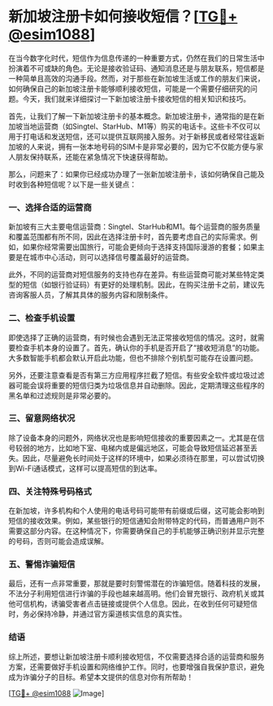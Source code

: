 # 新加坡注册卡如何接收短信？[[TG💪+ @esim1088](https://t.me/s/esim1088)]

在当今数字化时代，短信作为信息传递的一种重要方式，仍然在我们的日常生活中扮演着不可或缺的角色。无论是接收验证码、通知消息还是与朋友联系，短信都是一种简单且高效的沟通手段。然而，对于那些在新加坡生活或工作的朋友们来说，如何确保自己的新加坡注册卡能够顺利接收短信，可能是一个需要仔细研究的问题。今天，我们就来详细探讨一下新加坡注册卡接收短信的相关知识和技巧。

首先，让我们了解一下新加坡注册卡的基本概念。新加坡注册卡，通常指的是在新加坡当地运营商（如Singtel、StarHub、M1等）购买的电话卡。这些卡不仅可以用于打电话和发送短信，还可以提供互联网接入服务。对于新移民或者经常往返新加坡的人来说，拥有一张本地号码的SIM卡是非常必要的，因为它不仅能方便与家人朋友保持联系，还能在紧急情况下快速获得帮助。

那么，问题来了：如果你已经成功办理了一张新加坡注册卡，该如何确保自己能及时收到各种短信呢？以下是一些关键点：

### **一、选择合适的运营商**

新加坡有三大主要电信运营商：Singtel、StarHub和M1。每个运营商的服务质量和覆盖范围都有所不同，因此在选择注册卡时，首先要考虑自己的实际需求。例如，如果你经常需要出国旅行，可能会更倾向于选择支持国际漫游的套餐；如果主要是在城市中心活动，则可以选择信号覆盖最好的运营商。

此外，不同的运营商对短信服务的支持也存在差异。有些运营商可能对某些特定类型的短信（如银行验证码）有更好的处理机制。因此，在购买注册卡之前，建议先咨询客服人员，了解其具体的服务内容和限制条件。

### **二、检查手机设置**

即使选择了正确的运营商，有时候也会遇到无法正常接收短信的情况。这时，就需要检查手机本身的设置了。首先，确认你的手机是否开启了“接收短消息”的功能。大多数智能手机都会默认开启此功能，但也不排除个别机型可能存在设置问题。

另外，还要注意查看是否有第三方应用程序拦截了短信。有些安全软件或垃圾过滤器可能会误将重要的短信归类为垃圾信息并自动删除。因此，定期清理这些程序的黑名单和过滤规则是非常必要的。

### **三、留意网络状况**

除了设备本身的问题外，网络状况也是影响短信接收的重要因素之一。尤其是在信号较弱的地方，比如地下室、电梯内或是偏远地区，可能会导致短信延迟甚至丢失。因此，尽量避免长时间处于这样的环境中，如果必须待在那里，可以尝试切换到Wi-Fi通话模式，这样可以提高短信的到达率。

### **四、关注特殊号码格式**

在新加坡，许多机构和个人使用的电话号码可能带有前缀或后缀，这可能会影响到短信的接收效果。例如，某些银行的短信通知会附带特定的代码，而普通用户则不需要这部分内容。在这种情况下，你需要确保自己的手机能够正确识别并显示完整的号码，否则可能会造成误解。

### **五、警惕诈骗短信**

最后，还有一点非常重要，那就是要时刻警惕潜在的诈骗短信。随着科技的发展，不法分子利用短信进行诈骗的手段也越来越高明。他们会冒充银行、政府机关或其他可信机构，诱骗受害者点击链接或提供个人信息。因此，在收到任何可疑短信时，务必保持冷静，并通过官方渠道核实信息的真实性。

### **结语**

综上所述，要想让新加坡注册卡顺利接收短信，不仅需要选择合适的运营商和服务方案，还需要做好手机设置和网络维护工作。同时，也要增强自我保护意识，避免成为诈骗分子的目标。希望本文提供的信息对你有所帮助！

[[TG💪+ @esim1088](https://t.me/s/esim1088) ![Image](https://i.postimg.cc/4NQfJmqS/Snipaste-2025-05-13-00-14-12.png)]